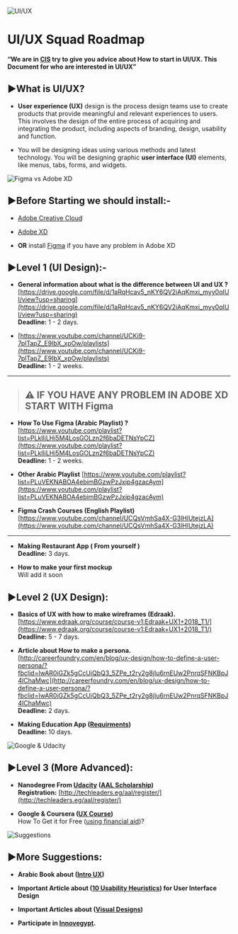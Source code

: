 ![UI/UX](https://webandcrafts.com/blog/wp-content/uploads/2019/12/ux_ui-01-3-1024x497.jpg)

# UI/UX Squad Roadmap

**“We are in [CIS](https://www.facebook.com/cisteam15/) try to give you advice about How to start in UI/UX. This Document for who are interested in UI/UX”**


## **▶What is UI/UX?**

-   **User experience (UX)** design is the process design teams use to create products that provide meaningful and relevant experiences to users. This involves the design of the entire process of acquiring and integrating the product, including aspects of branding, design, usability and function.

-   You will be designing ideas using various methods and latest technology. You will be designing graphic **user interface (UI)** elements, like menus, tabs, forms, and widgets.

![Figma vs Adobe XD](https://miro.medium.com/max/1400/1*oUID4ZXsobwQgP-ypSDjGw.png)
## **▶Before Starting we should install:-**

-   [Adobe Creative Cloud](https://www.adobe.com/mena_en/creativecloud/desktop-app.html)
    
-   [Adobe XD](https://www.adobe.com/mena_ar/products/xd.html?fbclid=IwAR2Qy0bE4YpjEBh7KA8dxrbyZgiEcjVqJUQfBGtIa4r9xfW7AHuWXM0LB-o)
    
- **OR** install [Figma](https://www.figma.com/downloads/) if you have any problem in Adobe XD

## **▶Level 1 (UI Design):-**

-   **General information about what is the difference between UI and UX ?**
    [https://drive.google.com/file/d/1aRqHcav5_nKY6QV2iAqKmxi_myy0qIUI/view?usp=sharing](https://drive.google.com/file/d/1aRqHcav5_nKY6QV2iAqKmxi_myy0qIUI/view?usp=sharing)  
    **Deadline:**  1 - 2 days.

-   [https://www.youtube.com/channel/UCKi9-7plTapZ_E9IbX_xpOw/playlists](https://www.youtube.com/channel/UCKi9-7plTapZ_E9IbX_xpOw/playlists)  
    **Deadline:**  1 - 2 weeks.

--------------------------------------------------------------------------------------------------------
> ## ⚠ IF YOU HAVE ANY PROBLEM IN ADOBE XD START WITH Figma

-   **How To Use Figma (Arabic Playlist) ?**
[https://www.youtube.com/playlist?list=PLkIliLHi5M4LosGOLzn2f6baDETNsYpCZ](https://www.youtube.com/playlist?list=PLkIliLHi5M4LosGOLzn2f6baDETNsYpCZ)   
**Deadline:**  1 - 2 weeks.

- **Other Arabic Playlist**
 [https://www.youtube.com/playlist?list=PLuVEKNABOA4ebimBGzwPzJxip4gzacAym](https://www.youtube.com/playlist?list=PLuVEKNABOA4ebimBGzwPzJxip4gzacAym)  

- **Figma Crash Courses (English Playlist)**
[https://www.youtube.com/channel/UCQsVmhSa4X-G3lHlUtejzLA](https://www.youtube.com/channel/UCQsVmhSa4X-G3lHlUtejzLA)
--------------------------------------------------------------------------------------------------------
- **Making Restaurant App ( From yourself )**   
**Deadline:** 3 days.

- **How to make your first mockup**   
  Will add it soon 

## **▶Level 2 (UX Design):**

-   **Basics of UX with how to make wireframes (Edraak).**
    [https://www.edraak.org/course/course-v1:Edraak+UX1+2018_T1/](https://www.edraak.org/course/course-v1:Edraak+UX1+2018_T1/)   
  **Deadline:**  5 - 7 days.

-   **Article about How to make a persona.**
    [http://careerfoundry.com/en/blog/ux-design/how-to-define-a-user-persona/?fbclid=IwAR0iGZk5gCcUiQbQ3_5ZPe_t2ry2g8jIu6rnEUw2PnrqSFNKBpJ4IChaMwc](http://careerfoundry.com/en/blog/ux-design/how-to-define-a-user-persona/?fbclid=IwAR0iGZk5gCcUiQbQ3_5ZPe_t2ry2g8jIu6rnEUw2PnrqSFNKBpJ4IChaMwc)   
 **Deadline:**  2 days.
 
-   **Making Education App ([Requirments](https://drive.google.com/file/d/10EMWwBLgIh7b3eQabjmYPbRKfKKrOwMm/view?usp=sharing))**  
**Deadline:**  10 days.

![Google & Udacity](https://repository-images.githubusercontent.com/100110021/20348800-2cd2-11eb-85e2-939d91f9ac5e)

## **▶Level 3 (More Advanced):**

-   **Nanodegree From [Udacity](https://www.udacity.com/course/ux-designer-nanodegree--nd578) ([AAL Scholarship](http://techleaders.eg/aal/tracks/))**  
    **Registration:**  [http://techleaders.eg/aal/register/](http://techleaders.eg/aal/register/)

-   **Google & Coursera ([UX Course](https://www.coursera.org/professional-certificates/google-ux-design?utm_source=google&utm_medium=institutions&utm_campaign=gwgsite-gDigital-ownedsocial-certs-null&_ga=2.112501316.194678863.1618495195-1684446723.1616517105))**  
    How To Get it for Free ([using financial aid](https://youtu.be/3XxtgnAPPzE))?


![Suggestions](https://www.localguidesconnect.com/t5/image/serverpage/image-id/287511i8673AD93DE32EC8A/image-size/large?v=v2&px=999)

## **▶More Suggestions:**

-   **Arabic Book about ([Intro UX](https://drive.google.com/file/d/1HNvrSpFGCUS9UmQBdC1xRdIrZgAzQLoU/view?usp=sharing))**
  
-   **Important Article about ([10 Usability Heuristics](https://www.nngroup.com/articles/ten-usability-heuristics/?fbclid=IwAR3nB_B30krDyIQ1GCY0Svel_gyGsFfirSgaGoSzmVo3bBOZnTCIT_5mkIg)) for User Interface Design**

-  **Important Articles about ([Visual Designs](https://docs.google.com/document/d/1BsdoY6clct9-mx0mrTjlmAUnqufJqprbkGySTZIAkrA/edit))**
    
- **Participate in [Innovegypt](https://www.facebook.com/InnovEgypt).**

